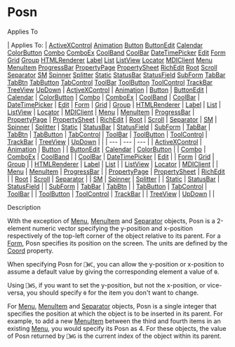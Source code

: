 




<h1 class="heading"><span class="name">Posn</span></h1>

Applies To

| Applies To: | [ActiveXControl](./activexcontrol.md) [Animation](./animation.md) [Button](./button.md) [ButtonEdit](./buttonedit.md) [Calendar](./calendar.md) [ColorButton](./colorbutton.md) [Combo](./combo.md) [ComboEx](./comboex.md) [CoolBand](./coolband.md) [CoolBar](./coolbar.md) [DateTimePicker](./datetimepicker.md) [Edit](./edit.md) [Form](./form.md) [Grid](./grid.md) [Group](./group.md) [HTMLRenderer](./htmlrenderer.md) [Label](./label.md) [List](./list.md) [ListView](./listview.md) [Locator](./locator.md) [MDIClient](./mdiclient.md) [Menu](./menu.md) [MenuItem](./menuitem.md) [ProgressBar](./progressbar.md) [PropertyPage](./propertypage.md) [PropertySheet](./propertysheet.md) [RichEdit](./richedit.md) [Root](./root.md) [Scroll](./scroll.md) [Separator](./separator.md) [SM](./sm.md) [Spinner](./spinner.md) [Splitter](./splitter.md) [Static](./static.md) [StatusBar](./statusbar.md) [StatusField](./statusfield.md) [SubForm](./subform.md) [TabBar](./tabbar.md) [TabBtn](./tabbtn.md) [TabButton](./tabbutton.md) [TabControl](./tabcontrol.md) [ToolBar](./toolbar.md) [ToolButton](./toolbutton.md) [ToolControl](./toolcontrol.md) [TrackBar](./trackbar.md) [TreeView](./treeview.md) [UpDown](./updown.md) | [ActiveXControl](./activexcontrol.md) | [Animation](./animation.md) | [Button](./button.md) | [ButtonEdit](./buttonedit.md) | [Calendar](./calendar.md) | [ColorButton](./colorbutton.md) | [Combo](./combo.md) | [ComboEx](./comboex.md) | [CoolBand](./coolband.md) | [CoolBar](./coolbar.md) | [DateTimePicker](./datetimepicker.md) | [Edit](./edit.md) | [Form](./form.md) | [Grid](./grid.md) | [Group](./group.md) | [HTMLRenderer](./htmlrenderer.md) | [Label](./label.md) | [List](./list.md) | [ListView](./listview.md) | [Locator](./locator.md) | [MDIClient](./mdiclient.md) | [Menu](./menu.md) | [MenuItem](./menuitem.md) | [ProgressBar](./progressbar.md) | [PropertyPage](./propertypage.md) | [PropertySheet](./propertysheet.md) | [RichEdit](./richedit.md) | [Root](./root.md) | [Scroll](./scroll.md) | [Separator](./separator.md) | [SM](./sm.md) | [Spinner](./spinner.md) | [Splitter](./splitter.md) | [Static](./static.md) | [StatusBar](./statusbar.md) | [StatusField](./statusfield.md) | [SubForm](./subform.md) | [TabBar](./tabbar.md) | [TabBtn](./tabbtn.md) | [TabButton](./tabbutton.md) | [TabControl](./tabcontrol.md) | [ToolBar](./toolbar.md) | [ToolButton](./toolbutton.md) | [ToolControl](./toolcontrol.md) | [TrackBar](./trackbar.md) | [TreeView](./treeview.md) | [UpDown](./updown.md) |  |
| --- | --- | ---  |
| [ActiveXControl](./activexcontrol.md) | [Animation](./animation.md) | [Button](./button.md) |
| [ButtonEdit](./buttonedit.md) | [Calendar](./calendar.md) | [ColorButton](./colorbutton.md) |
| [Combo](./combo.md) | [ComboEx](./comboex.md) | [CoolBand](./coolband.md) |
| [CoolBar](./coolbar.md) | [DateTimePicker](./datetimepicker.md) | [Edit](./edit.md) |
| [Form](./form.md) | [Grid](./grid.md) | [Group](./group.md) |
| [HTMLRenderer](./htmlrenderer.md) | [Label](./label.md) | [List](./list.md) |
| [ListView](./listview.md) | [Locator](./locator.md) | [MDIClient](./mdiclient.md) |
| [Menu](./menu.md) | [MenuItem](./menuitem.md) | [ProgressBar](./progressbar.md) |
| [PropertyPage](./propertypage.md) | [PropertySheet](./propertysheet.md) | [RichEdit](./richedit.md) |
| [Root](./root.md) | [Scroll](./scroll.md) | [Separator](./separator.md) |
| [SM](./sm.md) | [Spinner](./spinner.md) | [Splitter](./splitter.md) |
| [Static](./static.md) | [StatusBar](./statusbar.md) | [StatusField](./statusfield.md) |
| [SubForm](./subform.md) | [TabBar](./tabbar.md) | [TabBtn](./tabbtn.md) |
| [TabButton](./tabbutton.md) | [TabControl](./tabcontrol.md) | [ToolBar](./toolbar.md) |
| [ToolButton](./toolbutton.md) | [ToolControl](./toolcontrol.md) | [TrackBar](./trackbar.md) |
| [TreeView](./treeview.md) | [UpDown](./updown.md) |  |


Description


With the exception of [Menu](./menu.md), [MenuItem](./menuitem.md) and [Separator](./separator.md) objects, Posn is a 2-element numeric vector specifying the y-position and x-position respectively of the top-left corner of the object relative to its parent. For a [Form](./form.md), Posn specifies its position on the screen. The units are defined by the [Coord](coord.md) property.


When specifying Posn for `⎕WC`, you can allow the y-position or x-position to assume a default value by giving the corresponding element a value of `⍬`.


Using `⎕WS`, if you want to set the y-position, but not the x-position, or vice-versa, you should specify `⍬` for the item you don't want to change.


For [Menu](./menu.md), [MenuItem](./menuitem.md) and [Separator](./separator.md) objects, Posn is a single integer that specifies the position at which the object is to be inserted in its parent. For example, to add a new [MenuItem](./menuitem.md) between the third and fourth items in an existing [Menu](./menu.md), you would specify its Posn as 4. For these objects, the value of Posn returned by `⎕WG` is the current index of the object within its parent.



